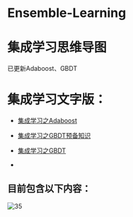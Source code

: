 # Ensemble-Learning
# 集成学习思维导图
已更新Adaboost、GBDT
# 集成学习文字版：

- [集成学习之Adaboost](https://blog.csdn.net/joejoeqian/article/details/129764067)

- [集成学习之GBDT预备知识](https://blog.csdn.net/joejoeqian/article/details/129974453)

- [集成学习之GBDT](https://blog.csdn.net/joejoeqian/article/details/129960333)
- 
## 目前包含以下内容：
![35](https://user-images.githubusercontent.com/10993415/229694568-461e56c0-760b-4beb-97b2-594e32b905ee.png)


